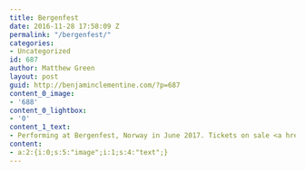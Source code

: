 ```yaml
---
title: Bergenfest
date: 2016-11-28 17:58:09 Z
permalink: "/bergenfest/"
categories:
- Uncategorized
id: 687
author: Matthew Green
layout: post
guid: http://benjaminclementine.com/?p=687
content_0_image:
- '688'
content_0_lightbox:
- '0'
content_1_text:
- Performing at Bergenfest, Norway in June 2017. Tickets on sale <a href="http://www.ticketmaster.no/artist/bergenfest-tickets/340983">HERE</a>.
content:
- a:2:{i:0;s:5:"image";i:1;s:4:"text";}
---
```


